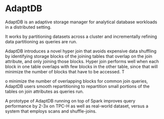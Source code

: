 # AdaptDB

AdaptDB is an adaptive storage manager for analytical database workloads in a distributed setting. 

It works by partitioning datasets across a cluster and incrementally refining data partitioning as queries are run. 

AdaptDB introduces a novel hyper join that avoids expensive data shuffling by identifying storage blocks of the joining tables that overlap on the join attribute, and only joining those blocks. Hyper join performs well when each block in one table overlaps with few blocks in the other table, since that will minimize the number of blocks that have to be accessed. T

o minimize the number of overlapping blocks for common join queries, AdaptDB users smooth repartitioning to repartition small portions of the tables on join attributes as queries run. 

A prototype of AdaptDB running on top of Spark improves query performance by 2-3x on TPC-H as well as real-world dataset, versus a system that employs scans and shuffle-joins.